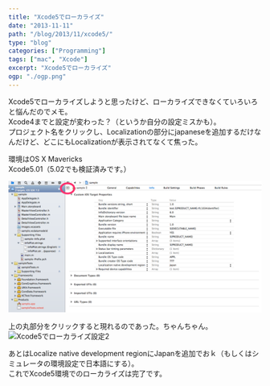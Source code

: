```yaml
---
title: "Xcode5でローカライズ"
date: "2013-11-11"
path: "/blog/2013/11/xcode5/"
type: "blog"
categories: ["Programming"]
tags: ["mac", "Xcode"] 
excerpt: "Xcode5でローカライズ"
ogp: "./ogp.png"
---
```


Xcode5でローカライズしようと思ったけど、ローカライズできなくていろいろと悩んだのでメモ。  
 Xcode4までと設定が変わった？（というか自分の設定ミスかも）。  
 プロジェクト名をクリックし、Localizationの部分にjapaneseを追加するだけなんだけど、どこにもLocalizationが表示されてなくて焦った。

環境はOS X Mavericks  
 Xcode5.01（5.02でも検証済みです。）

![Xcode5でローカライズ設定1](sample.xcodeproj.png)

上の丸部分をクリックすると現れるのであった。ちゃんちゃん。
![Xcode5でローカライズ設定2](https://tanshio.net/wp-content/uploads/sample.xcodeproj2.png)

あとはLocalize native development regionにJapanを追加でおｋ（もしくはシミュレータの環境設定で日本語にする）。  
 これでXcode5環境でのローカライズは完了です。
